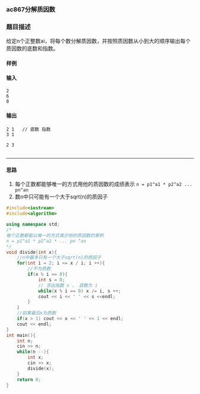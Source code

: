 ### ac867分解质因数

### 题目描述
给定n个正整数ai，将每个数分解质因数，并按照质因数从小到大的顺序输出每个质因数的底数和指数。

#### 样例
#### 输入
```
2
6
8
```
#### 输出
```
2 1   // 底数 指数
3 1

2 3


```

---

#### 思路
1. 每个正数都能够唯一的方式用他的质因数的成绩表示
`n = p1^a1 * p2^a2 ... pn^an`
2. 数n中只可能有一个大于sqrt(n)的质因子


```c++
#include<iostream>
#include<algorithm>

using namespace std;
/*
每个正数都能以唯一的方式表示他的质因数的乘积
n = p1^a1 * p2^a2 * ... pn ^an
*/
void divide(int x){
    //n中最多只有一个大于sqrt(n)的质因子
    for(int i = 2; i <= x / i; i ++){
        //不为质数
        if(x % i == 0){
            int s = 0;
            // 求出指数 s ， 底数为 i
            while(x % i == 0) x /= i, s ++;
            cout << i << ' ' << s <<endl;
        }
    }
    //如果最后x为质数
    if(x > 1) cout << x << ' ' << 1 << endl;
    cout << endl;
}
int main(){
    int n;
    cin >> n;
    while(n --){
        int x;
        cin >> x;
        divide(x);
    }
    return 0;
}
```